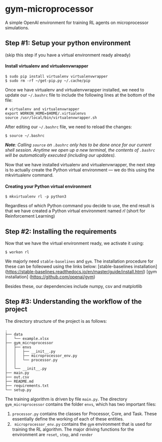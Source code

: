 # gym-microprocessor
A simple OpenAI environment for training RL agents on microprocessor simulations.

## Step #1: Setup your python environment
(skip this step if you have a virtual environment ready already)
#### Install virtualenv and virtualenvwrapper
```
$ sudo pip install virtualenv virtualenvwrapper
$ sudo rm -rf ~/get-pip.py ~/.cache/pip
```
Once we have virtualenv and virtualenvwrapper installed, we need to update our ```~/.bashrc```
file to include the following lines at the bottom of the file:
```
# virtualenv and virtualenvwrapper
export WORKON_HOME=$HOME/.virtualenvs
source /usr/local/bin/virtualenvwrapper.sh
```
After editing our ```~/.bashrc```   file, we need to reload the changes:
```
$ source ~/.bashrc
```
***Note**: Calling ```source``` on ```.bashrc``` only has to be done once for our current shell session. 
Anytime we open up a new terminal, the contents of ```.bashrc``` will be automatically executed (including our updates).*

Now that we have installed virtualenv and virtualenvwrapper, the next step is to actually create the Python virtual environment — we do this using the mkvirtualenv command.

#### Creating your Python virtual environment
```
$ mkvirtualenv rl -p python3
```
Regardless of which Python command you decide to use, the end result is that we have created a Python virtual environment named *rl* (short for Reinforcement Learning)

## Step #2: Installing the requirements 
Now that we have the virtual environment ready, we activate it using:
```
$ workon rl
```

We majorly need ```stable-baselines``` and ```gym```. The installation procedure for these can be folleowed using the links below:
[stable-baselines installation] (https://stable-baselines.readthedocs.io/en/master/guide/install.html)
[gym installation] (https://github.com/openai/gym)

Besides these, our dependencies include numpy, csv and matplotlib

## Step #3: Understanding the workflow of the project
The directory structure of the project is as follows:
```
.
├── data
│   └── example.xlsx
├── gym_microprocessor
│   ├── envs
│   │   ├── __init__.py
│   │   ├── microprocessor_env.py
│   │   └── processor.py
│   │   
│   └── __init__.py
├── main.py
├── out.csv
├── README.md
├── requirements.txt
└── setup.py
```
The training algorithm is driven by file ```main.py```.
The directory ```gym_microprocessor``` contains the folder ```envs```, which has two important files:
1. ```processor.py``` contains the classes for Processor, Core, and Task. These essentially define the working of each of these entities.
2. ``` microprocessor_env.py``` contains the ```gym``` environment that is used for training the RL algorithm. 
The major driving functions for the environment are ```reset```, ```step```, and ```render```

